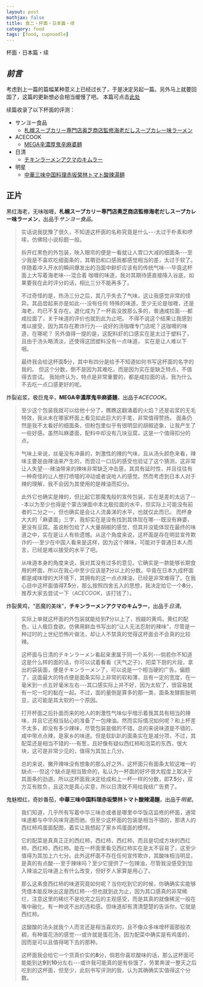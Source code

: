 ```yaml
---
layout: post
mathjax: false
title: 食二・杯面・日本篇・续
category: food
tags: [food, cupnoodle]
---
```


杯面・日本篇・续

## ***前言***
考虑到上一篇的篇幅某种意义上已经过长了，于是决定另起一篇。另外马上就要回国了，这篇的更新想必会相当缓慢了吧。
本篇可点击[此处][previous]

续篇收录了以下杯面的评测：
- サンヨー食品
  - [札幌スープカリー専門店奥芝商店監修海老だしスープカレー味ラーメン](#jump1)
- ACECOOK
  - [MEGA辛濃厚鬼辛麻婆麺](#jump2)
- 日清
  - [チキンラーメンアクマのキムラー](#jump3)
- 明星
  - [中華三味中国料理赤坂榮林トマト酸辣湯麺](#jump4)

## 正片
<span id = "jump1">黑红海老，无味咖喱，**札幌スープカリー専門店奥芝商店監修海老だしスープカレー味ラーメン**，出品于*サンヨー食品*。</span>

> 实话说我犹豫了很久，不知道这杯面的名称究竟是什么---太过于朴素和啰嗦，仿佛轻小说标题一般。
> 
> 拆开红黑色的外包装，映入眼帘的便是一看就让人胃口大减的细面条---至少我是不喜欢吃细面条的，其嚼劲和口感我都感觉相当的差，太过于软了。
> 伴随着冲入开水的瞬间爆发出的泡面中鲜虾应该有的传统气味---毕竟这杯面上大写着海老味---混合着
> 咖喱的味道，我对其期待感直接降入谷底，如果要我在此时评分的话，相比三分不能再多了。
> 
> 不过奇怪的是，热汤三分之后，其几乎失去了气味，这让我感觉非常的怪异。其品尝起来亦是如此---没有任何
> 特殊的味道，至少无论是咖喱，还是海老，均已不复存在。退化成为了一杯盐没放那么多的，普通咸拉面---都咸拉面了，关于味道的评价也就到此为止吧。
> 不得不说这个结果让我感到难以接受，因为其存在欺诈行为---说好的汤咖喱专门店呢？这咖喱的味道，在哪呢？
> 另外值得一提的是，这配料虾的口感实在是太过于塑料了，且由于汤头略清淡，还使得这团塑料没有一点味道，
> 实在是让人难以下咽。
> 
> 最终我会给这杯面**5**分，其中有四分是给予不知道如何书写这杯面的名字的我的。
> 但这个分数，倒不是因为其难吃，而是因为实在是缺乏特点，不值得去尝试。
> 我始终认为，特点是非常重要的，都是咸拉面的话，我为什么不去吃一点口感更好的呢。


<span id = "jump2">炸裂岩浆，极巨鬼辛，**MEGA辛濃厚鬼辛麻婆麺**，出品于*ACECOOK*。</span>

> 至少这个包装我就可以给他十分了，瞧瞧这翻涌着的火焰？还是岩浆的无毛特效，我从未在哪家杯面上看见如此巨大的手笔，非常值得赞扬。
> 面条仍然是我不太看好的细面条，但粉包里似乎有很明显的胡椒迹象，让我产生了一些好感。虽然叫麻婆面，配料中却没有几块豆腐，这是一个值得扣分的点。
> 
> 气味上来说，丝毫没有冲鼻的，刺激性的辣的气味，且从汤头颜色来看，辣味主要是由辣油来产生的，而尝过一口后的感受也验证了这个猜测，这非常让人失望---辣油带来的辣味非常缺乏冲击感，其具有延时性，并且往往有一种奇怪的让人想打喷嚏的冲动或者说呛人的感觉。然而考虑到日本人对于辣的理解，我不会因为其使用的是辣油而扣分。
> 
> 此外它也确实是辣的，但比起它那魔鬼般的宣传包装，实在是差的太远了---本以为至少也得是个蒙古弹面中本北极拉面的水平，但实际上可能没有前者的二分之一，但也确实是会让人流鼻涕的水平，也就仅此而已。
> 而杯身大大的「麻婆面」三字，我却实在是没有找到其体现在哪---既没有麻婆，更没有豆腐。虽说粉包给了人大量胡椒的感觉，但其并没能体现在最终的味道之中，实在是让人有些遗憾。从这个角度来说，这杯面是存在明显宣传欺诈的---至少在中国人看来是这样，因为这个辣味，可能对于普通日本人而言，已经是难以接受的水平了吧。
> 
> 从味道本身的角度来说，我对其没有过多的意见，它确实是一款能够长期食用的杯面，所以在我心中至少应该是**7**分以上的分数。毕竟在日本九成杯面都是咸味增的大环境下，其拥有的这一点点辣油，已经是非常难得了。在我心目中这杯面值得**7.5**分，那么按照四舍五入的思想，我决定给它一个**8**分，推荐大家去尝试一下（*ACECOOK*，该打钱了）。


<span id = "jump3">炸裂黄鸡，“恶魔的美味”，**チキンラーメンアクマのキムラー**，出品于*日清*。</span>

> 实际上单就这杯面的外包装就能给到**7**分以上了，觊觎的黄鸡，黄红的配色，让人极巨食欲。仿佛用鲜血书写出的“让人无法忍耐的辣味”，尽管是一种过时的上世纪恐怖片做法，却让人不禁真的觉得这杯面会不会真的比较辣。
> 
> 这杯面与日清的チキンラーメン看起来隶属于同一个系列---倘若你不知道这是什么样的面的话，你可以试着看看《天气之子》，阳菜下厨的片段，拿出的袋装面，便是チキンラーメン了，可以说是一个相当硬的广告。偏题了，这面最大的特点便是面条实际上非常的软和薄，且有一定的宽度，在一毫米到一点五好毫米左右---其口感实际上并不好，因为太软了，很容易就有一坨一坨的黏在一起。不过，面的量倒是算多的那一类，面条发酵膨胀明显，这可能是其太软的一个原因。
> 
> 打开杯面之后扑面而来的呛人的刺激性气味似乎暗示着我其具有相当的辣味，并且它还相当贴心的准备了一包辣油。然而实际情况如何呢？和上杯差不太多，即没有多少辣味，尽管包装是做的不错。总的来说味道是不错的，咸中带点点辣，是家乡的味道。但是软趴趴的面条实在是减分项，不过，其配菜还是相当不错的---有葱，且好像有疑似西红柿和泡菜的东西，很大块，这可是非常少见的，值得为其加上几分。
> 
> 总的来说，撇开辣味没有想象的那么好之外，这杯面只有面条太软这唯一的缺点---但这个缺点是相当致命的，私认为一杯面的好坏很大程度上取决于其面条的劲道。所以这杯面我决定给成和上一杯一样的分数，即**7.5**分，双方互有胜负，且这次是真心实意，所以日清就不用给我结广告费了。


<span id = "jump4">鬼魅橙红，奇妙番茄，**中華三味中国料理赤坂榮林トマト酸辣湯麺**，出品于*明星*。</span>

> 我们知道，几乎所有写着中华三味亦或者是哪里中华饭店监修的杯面，通常味道都与中华风味背道而驰。但至少这杯面的包装是相当不错的，那诱人的西红柿鸡蛋面配图，着实让我想起了家乡鸡蛋面的模样。
>
> 它的配菜是真真正正的西红柿，西红柿，西红柿，而且是切成方块的西红柿，西红柿，西红柿。能在一杯面里看见西红柿实在是太不容易了，这至少值得为其加上六七分。此外这杯面不存在任何宣传欺诈，其酸味相当明显，是真的有点酸---至于辣味吗？至少它提供了一包辣油，尽管我没感受到加入辣油之后味道上有什么改变，但好歹人家算是用心了。
> 
> 那么这素食西红柿的味道究竟如何呢？当你吃到它的时候，你确确实实能够凭借本能反映出这是西红柿---但也就到此为止，因为其口感真的非常稀烂，注意这里的稀烂不是吃完之后的主观感受，而是其真的就像稀泥一般在嘴中融化，有一种说不出的违和感。但味道却有清清楚楚的告诉你，它就是西红柿。
> 
> 这酸酸的汤头就我个人而言还是相当喜欢的，且不像众多味增杯面那般浓稠，有种蛋花汤的感觉---或许就是蛋花汤，因为配菜中确实是有鸡蛋的，因而是可以且值得喝下去的那种。
> 
> 这杯面我会给它一个货真价实的**8**分，倘若你喜欢酸味的话，那么这杯面可能能到达**9**到**10**分左右---或许我可能真的是有些饿了，劳累奔波一整天之后吃到的这杯面，但至少，此刻书写评测的我，认为其确确实实值得这个分数。

[previous]: https://myyura.github.io//2018/11/11/cupnoodle-japan-1.html